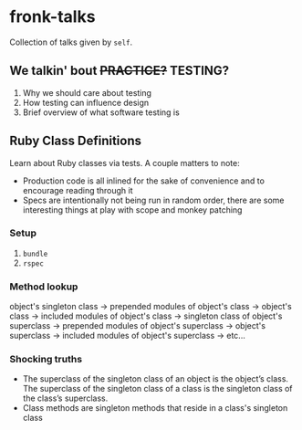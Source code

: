 # fronk-talks

Collection of talks given by `self`.

## We talkin' bout ~~PRACTICE?~~ TESTING?

1. Why we should care about testing
2. How testing can influence design
3. Brief overview of what software testing is

## Ruby Class Definitions

Learn about Ruby classes via tests. A couple matters to note:

* Production code is all inlined for the sake of convenience and to
  encourage reading through it
* Specs are intentionally not being run in random order, there are some
  interesting things at play with scope and monkey patching

### Setup

1. `bundle`
2. `rspec`

### Method lookup

object's singleton class -> prepended modules of object's class -> object's class
-> included modules of object's class -> singleton class of object's
superclass -> prepended modules of object's superclass -> object's
superclass -> included modules of object's superclass -> etc...

### Shocking truths

* The superclass of the singleton class of an object is the object’s
  class. The superclass of the singleton class of a class is the
  singleton class of the class’s superclass.
* Class methods are singleton methods that reside in a class's singleton
  class
